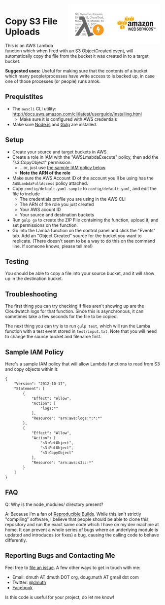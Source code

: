 
<img src="img/aws-lambda-banner.png" width="300" align="right" />

# Copy S3 File Uploads

This is an AWS Lambda function which when fired with an S3 ObjectCreated event, will automatically copy the file
from the bucket it was created in to a target bucket.

**Suggested uses:** Useful for making sure that the contents of a bucket which many people/processes
have write access to is backed up, in case one of those processes (or people) runs amok.



## Prequistites

- The `awscli` CLI utility: http://docs.aws.amazon.com/cli/latest/userguide/installing.html
	- Make sure it is configured with AWS credentials
- Make sure <a href="http://nodejs.org/">Node.js</a> and <a href="http://gulpjs.com/">Gulp</a> are installed.


## Setup

- Create your source and target buckets in AWS.
- Create a role in IAM with the "AWSLmabdaExecute" policy, then add the "s3:CopyObject" permission.
   - ...or, just use <a href="#policy">the sample IAM policy below</a>.
   - **Note the ARN of the role**
- Make sure the AWS Account ID of the account you'll be using has the `AWSLambdaFullAccess` policy attached.
- Copy `config/default.yaml-sample` to `config/default.yaml`, and edit the file to include
   - The credentials profile you are using in the AWS CLI
   - The ARN of the role you just created
   - Your AWS acount ID
   - Your source and destination buckets
- Run `gulp go` to create the ZIP File containing the function, upload it, and set permissions on the function.
- Go into the Lamba function on the control panel and click the "Events" tab. Add an "Object Created" source for the bucket you want to replicate. (There doesn't seem to be a way to do this on the command line.  If someone knows, please tell me!)


## Testing

You should be able to copy a file into your source bucket, and it will show up in the destination bucket.


## Troubleshooting

The first thing you can try checking if files aren't showing up are the Cloudwatch logs for that function.
Since this is asynchronous, it can sometimes take a few seconds for the file to be copied.

The next thing you can try is to run `gulp test`, which will run the Lamba function with a test event
stored in `test/input.txt`.  Note that you will need to change the source bucket and filename first.


<a name="policy"></a>
## Sample IAM Policy

Here's a sample IAM policy that will allow Lambda functions to read from S3 and copy objects within it:


```
{
    "Version": "2012-10-17",
    "Statement": [
        {
            "Effect": "Allow",
            "Action": [
                "logs:*"
            ],
            "Resource": "arn:aws:logs:*:*:*"
        },
        {
            "Effect": "Allow",
            "Action": [
                "s3:GetObject",
                "s3:PutObject",
                "s3:CopyObject"
            ],
            "Resource": "arn:aws:s3:::*"
        }
    ]
}
```


## FAQ

Q: Why is the node_modules/ directory present?

A: Because I'm a fan of <a href="https://reproducible-builds.org/">Reproducible Builds</a>. While this isn't 
strictly "compiling" software, I believe that people should be able to clone this repository and run
the exact same code which I have on my dev machine at home.  It can prevent a whole series of bugs where an 
underlying module is updated and introduces (or fixes) a bug, causing the calling code to behave differently.



## Reporting Bugs and Contacting Me

Feel free to <a href="https://github.com/dmuth/aws-lamba-copy-s3-file-uploads/issues/new"
	>file an issue</a>.  A few other ways to get in touch with me:

- Email: dmuth AT dmuth DOT org, doug.muth AT gmail dot com
- Twitter: <a href="http://twitter.com/dmuth">@dmuth</a>
- <a href="http://www.facebook.com/dmuth">Facebook</a>


Is this code is useful for your project, do let me know!



